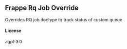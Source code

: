 ## Frappe Rq Job Override

Overrides RQ job doctype to track status of custom queue

#### License

agpl-3.0